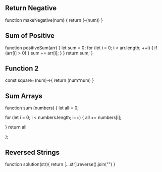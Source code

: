 ## Return Negative
function makeNegative(num) {
  return (-(num))
}

## Sum of Positive
function positiveSum(arr) {
   let sum = 0;
    for (let i = 0; i < arr.length; ++i) {
        if (arr[i] > 0) {
            sum += arr[i];
        }
    }
    return sum;
}

## Function 2

const square=(num)=>{
  return (num*num)
}


## Sum Arrays
function sum (numbers) {
    let all = 0;

for (let i = 0; i < numbers.length; i++) {
  all += numbers[i];

}
return all    
    
};

## Reversed Strings

function solution(str){
  return [...str].reverse().join("")
}
